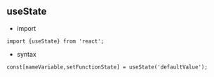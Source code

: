 ## useState

- import

```
import {useState} from 'react';
```

- syntax

```
const[nameVariable,setFunctionState] = useState('defaultValue');
```
